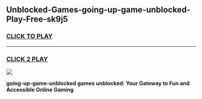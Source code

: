 
## Unblocked-Games-going-up-game-unblocked-Play-Free-sk9j5
<h3>
<a href="https://premium76.site?title=going-up-game-unblocked&ref=23A">CLICK TO PLAY</a></h3>
<hr>

<h3>
<a href="https://premium76.site?title=going-up-game-unblocked&ref=23A">CLICK 2 PLAY</a>
  
</h3>

<a href="https://premium76.site?title=going-up-game-unblocked&ref=23A"><img src="https://clearcache.store/games.png"></a>


**going-up-game-unblocked games unblocked: Your Gateway to Fun and Accessible Online Gaming**
